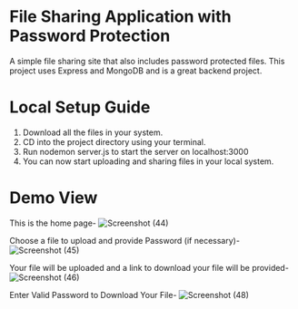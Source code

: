 # File Sharing Application with Password Protection
A simple file sharing site that also includes password protected files. This project uses Express and MongoDB and is a great backend project.

# Local Setup Guide
1. Download all the files in your system.
2. CD into the project directory using your terminal.
3. Run nodemon server.js to start the server on localhost:3000
4. You can now start uploading and sharing files in your local system.

# Demo View

This is the home page-
![Screenshot (44)](https://github.com/Iam4shish/filesharing-nodejs/assets/30350070/f8abe907-841f-4918-96fe-ebd57623ffc4)

Choose a file to upload and provide Password (if necessary)-
![Screenshot (45)](https://github.com/Iam4shish/filesharing-nodejs/assets/30350070/f0365fad-4c9c-411d-8dba-c8887afa1303)

Your file will be uploaded and a link to download your file will be provided-
![Screenshot (46)](https://github.com/Iam4shish/filesharing-nodejs/assets/30350070/c87f64ba-f474-49d0-83a3-a23cc92a5d58)

Enter Valid Password to Download Your File-
![Screenshot (48)](https://github.com/Iam4shish/filesharing-nodejs/assets/30350070/a2d2ce85-6de1-48fd-8c70-2a9b76b1a7f1)









